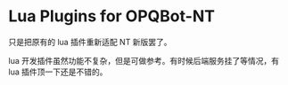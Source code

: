 # Lua Plugins for OPQBot-NT

只是把原有的 lua 插件重新适配 NT 新版罢了。

lua 开发插件虽然功能不复杂，但是可做参考。有时候后端服务挂了等情况，有 lua 插件顶一下还是不错的。
